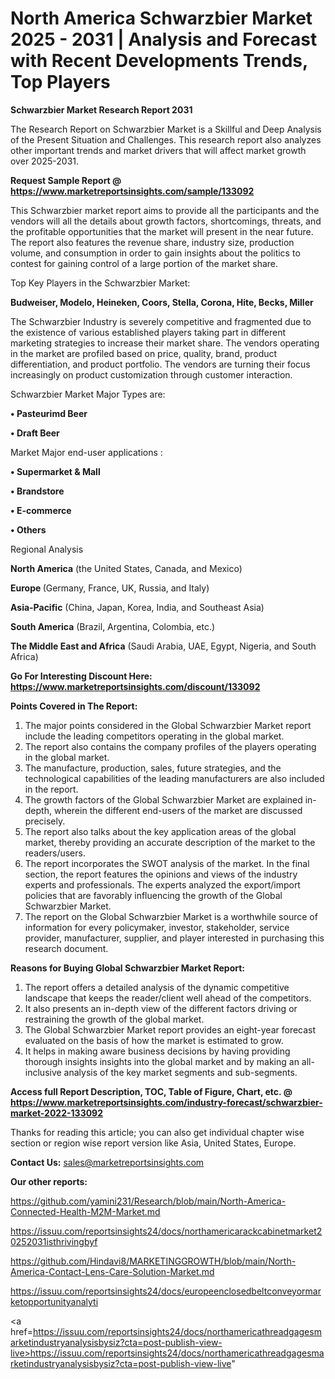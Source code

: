 # North America Schwarzbier Market 2025 - 2031 | Analysis and Forecast with Recent Developments Trends, Top Players

<strong>Schwarzbier Market Research Report 2031</strong>

The Research Report on Schwarzbier Market is a Skillful and Deep Analysis of the Present Situation and Challenges. This research report also analyzes other important trends and market drivers that will affect market growth over 2025-2031.

<strong>Request Sample Report @ <a href=https://www.marketreportsinsights.com/sample/133092>https://www.marketreportsinsights.com/sample/133092</a></strong>

This Schwarzbier market report aims to provide all the participants and the vendors will all the details about growth factors, shortcomings, threats, and the profitable opportunities that the market will present in the near future. The report also features the revenue share, industry size, production volume, and consumption in order to gain insights about the politics to contest for gaining control of a large portion of the market share.

Top Key Players in the Schwarzbier Market:

<strong>Budweiser, Modelo, Heineken, Coors, Stella, Corona, Hite, Becks, Miller</strong>

The Schwarzbier Industry is severely competitive and fragmented due to the existence of various established players taking part in different marketing strategies to increase their market share. The vendors operating in the market are profiled based on price, quality, brand, product differentiation, and product portfolio. The vendors are turning their focus increasingly on product customization through customer interaction.

Schwarzbier Market Major Types are:

<strong>• Pasteurimd Beer

• Draft Beer</strong>

Market Major end-user applications :

<strong>• Supermarket & Mall

• Brandstore

• E-commerce

• Others</strong>

Regional Analysis

</u><strong><b>North America</b></strong> (the United States, Canada, and Mexico)

<strong><b>Europe </b></strong>(Germany, France, UK, Russia, and Italy)

<strong><b>Asia-Pacific</b></strong> (China, Japan, Korea, India, and Southeast Asia)

<strong><b>South America</b></strong> (Brazil, Argentina, Colombia, etc.)

<strong><b>The Middle East and Africa</b></strong> (Saudi Arabia, UAE, Egypt, Nigeria, and South Africa)

<strong>Go For Interesting Discount Here: <a href=https://www.marketreportsinsights.com/discount/133092>https://www.marketreportsinsights.com/discount/133092</a></strong>

<strong>Points Covered in The Report:</strong>
<ol>
  <li>The major points considered in the Global Schwarzbier Market report include the leading competitors operating in the global market.</li>
  <li>The report also contains the company profiles of the players operating in the global market.</li>
  <li>The manufacture, production, sales, future strategies, and the technological capabilities of the leading manufacturers are also included in the report.</li>
  <li>The growth factors of the Global Schwarzbier Market are explained in-depth, wherein the different end-users of the market are discussed precisely.</li>
  <li>The report also talks about the key application areas of the global market, thereby providing an accurate description of the market to the readers/users.</li>
  <li>The report incorporates the SWOT analysis of the market. In the final section, the report features the opinions and views of the industry experts and professionals. The experts analyzed the export/import policies that are favorably influencing the growth of the Global Schwarzbier Market.</li>
  <li>The report on the Global Schwarzbier Market is a worthwhile source of information for every policymaker, investor, stakeholder, service provider, manufacturer, supplier, and player interested in purchasing this research document.</li>
</ol>
<strong>Reasons for Buying Global Schwarzbier Market Report:</strong>

<ol>
  <li>The report offers a detailed analysis of the dynamic competitive landscape that keeps the reader/client well ahead of the competitors.</li>
  <li>It also presents an in-depth view of the different factors driving or restraining the growth of the global market.</li>
  <li>The Global Schwarzbier Market report provides an eight-year forecast evaluated on the basis of how the market is estimated to grow.</li>
  <li>It helps in making aware business decisions by having providing thorough insights insights into the global market and by making an all-inclusive analysis of the key market segments and sub-segments.</li>
</ol>
<strong>Access full Report Description, TOC, Table of Figure, Chart, etc. @ <a href=https://www.marketreportsinsights.com/industry-forecast/schwarzbier-market-2022-133092>https://www.marketreportsinsights.com/industry-forecast/schwarzbier-market-2022-133092</a></strong>


Thanks for reading this article; you can also get individual chapter wise section or region wise report version like Asia, United States, Europe.

<strong>Contact Us:</strong>
sales@marketreportsinsights.com

<strong>Our other reports:</strong>

<a href=https://github.com/yamini231/Research/blob/main/North-America-Connected-Health-M2M-Market.md>https://github.com/yamini231/Research/blob/main/North-America-Connected-Health-M2M-Market.md</a>

<a href=https://issuu.com/reportsinsights24/docs/northamericarackcabinetmarket20252031isthrivingbyf>https://issuu.com/reportsinsights24/docs/northamericarackcabinetmarket20252031isthrivingbyf</a>

<a href=https://github.com/Hindavi8/MARKETINGGROWTH/blob/main/North-America-Contact-Lens-Care-Solution-Market.md>https://github.com/Hindavi8/MARKETINGGROWTH/blob/main/North-America-Contact-Lens-Care-Solution-Market.md</a>

<a href=https://issuu.com/reportsinsights24/docs/europeenclosedbeltconveyormarketopportunityanalyti>https://issuu.com/reportsinsights24/docs/europeenclosedbeltconveyormarketopportunityanalyti</a>

<a href=https://issuu.com/reportsinsights24/docs/northamericathreadgagesmarketindustryanalysisbysiz?cta=post-publish-view-live>https://issuu.com/reportsinsights24/docs/northamericathreadgagesmarketindustryanalysisbysiz?cta=post-publish-view-live</a>"
